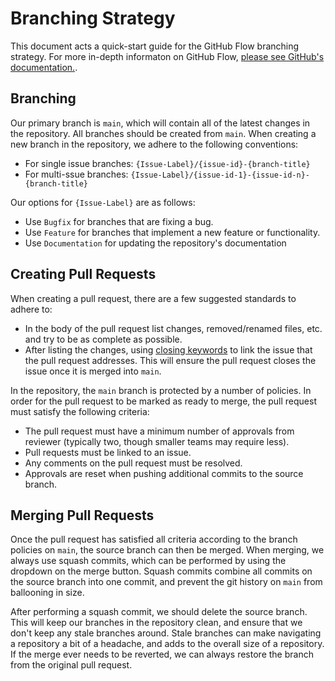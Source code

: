# Branching Strategy

This document acts a quick-start guide for the GitHub Flow branching strategy. For more in-depth informaton on GitHub Flow, [please see GitHub's documentation.](https://docs.github.com/en/get-started/quickstart/github-flow).

## Branching

Our primary branch is `main`, which will contain all of the latest changes in the repository. All branches should be created from `main`. When creating a new branch in the repository, we adhere to the following conventions:

- For single issue branches: `{Issue-Label}/{issue-id}-{branch-title}` 
- For multi-ssue branches: `{Issue-Label}/{issue-id-1}-{issue-id-n}-{branch-title}` 

Our options for `{Issue-Label}` are as follows:

- Use `Bugfix` for branches that are fixing a bug.
- Use `Feature` for branches that implement a new feature or functionality.
- Use `Documentation` for updating the repository's documentation

## Creating Pull Requests

When creating a pull request, there are a few suggested standards to adhere to: 

- In the body of the pull request list changes, removed/renamed files, etc. and try to be as complete as possible.
- After listing the changes, using [closing keywords](https://docs.github.com/en/get-started/writing-on-github/working-with-advanced-formatting/using-keywords-in-issues-and-pull-requests) to link the issue that the pull request addresses. This will ensure the pull request closes the issue once it is merged into `main`.

In the repository, the `main` branch is protected by a number of policies. In order for the pull request to be marked as ready to merge, the pull request must satisfy the following criteria:

- The pull request must have a minimum number of approvals from reviewer (typically two, though smaller teams may require less).
- Pull requests must be linked to an issue.
- Any comments on the pull request must be resolved.
- Approvals are reset when pushing additional commits to the source branch.

## Merging Pull Requests

Once the pull request has satisfied all criteria according to the branch policies on `main`, the source branch can then be merged. When merging, we always use squash commits, which can be performed by using the dropdown on the merge button. Squash commits combine all commits on the source branch into one commit, and prevent the git history on `main` from ballooning in size.

After performing a squash commit, we should delete the source branch. This will keep our branches in the repository clean, and ensure that we don't keep any stale branches around. Stale branches can make navigating a repository a bit of a headache, and adds to the overall size of a repository. If the merge ever needs to be reverted, we can always restore the branch from the original pull request.
